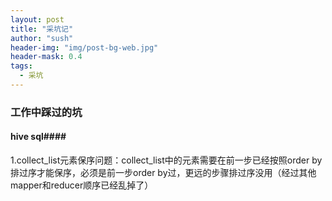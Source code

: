 ```yaml
---
layout: post
title: "采坑记"
author: "sush"
header-img: "img/post-bg-web.jpg"
header-mask: 0.4
tags:
  - 采坑
---
```

### **工作中踩过的坑**
#### **hive sql**####
1.collect_list元素保序问题：collect_list中的元素需要在前一步已经按照order by排过序才能保序，必须是前一步order by过，更远的步骤排过序没用（经过其他mapper和reducer顺序已经乱掉了）
